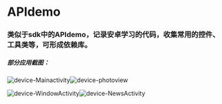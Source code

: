 # APIdemo
### 类似于sdk中的APIdemo，记录安卓学习的代码，收集常用的控件、工具类等，可形成依赖库。



##### 部分应用截图：
![device-Mainactivity](https://wx1.sinaimg.cn/wap360/828f12d0gy1g3zjch7poaj20u01hcmz9.jpg)![device-photoview](https://wx4.sinaimg.cn/wap360/828f12d0gy1g3zjcyvfzcj20u01hcn09.jpg)

![device-WindowActivity](https://wx2.sinaimg.cn/wap360/828f12d0gy1g3zjdp65k4j20u01hcjv4.jpg)![device-NewsActivity](https://ws1.sinaimg.cn/wap360/828f12d0gy1g3ziza1s63j20u01hcmzj.jpg)



